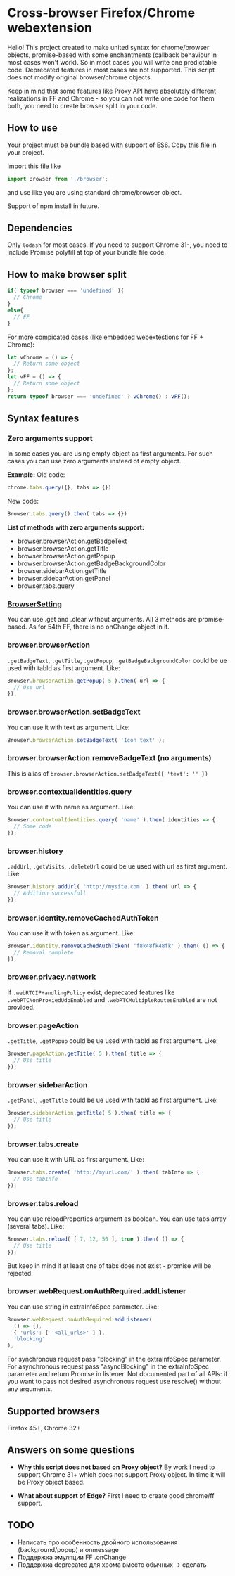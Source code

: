 # Cross-browser Firefox/Chrome webextension

Hello! This project created to make united syntax for chrome/browser objects, promise-based with some enchantments (callback behaviour in most cases won't work). So in most cases you will write one predictable code. Deprecated features in most cases are not supported. This script does not modify original browser/chrome objects.

Keep in mind that some features like Proxy API have absolutely different realizations in FF and Chrome - so you can not write one code for them both, you need to create browser split in your code.

## How to use

Your project must be bundle based with support of ES6. Copy [this file](https://raw.githubusercontent.com/lawlietmester/webextension/master/browser.js) in your project.

Import this file like

```javascript
import Browser from './browser';
```

and use like you are using standard chrome/browser object.

Support of npm install in future.

## Dependencies

Only ```lodash``` for most cases. If you need to support Chrome 31-, you need to include Promise polyfill at top of your bundle file code.

## How to make browser split

```javascript
if( typeof browser === 'undefined' ){
  // Chrome
}
else{
  // FF
}
```

For more compicated cases (like embedded webextestions for FF + Chrome):

```javascript
let vChrome = () => {
  // Return some object
};
let vFF = () => {
  // Return some object
};
return typeof browser === 'undefined' ? vChrome() : vFF();
```

## Syntax features

### Zero arguments support

In some cases you are using empty object as first arguments. For such cases you can use zero arguments instead of empty object.

__Example:__
Old code:

```javascript
chrome.tabs.query({}, tabs => {})
```

New code:

```javascript
Browser.tabs.query().then( tabs => {})
```

__List of methods with zero arguments support:__

* browser.browserAction.getBadgeText
* browser.browserAction.getTitle
* browser.browserAction.getPopup
* browser.browserAction.getBadgeBackgroundColor
* browser.sidebarAction.getTitle
* browser.sidebarAction.getPanel
* browser.tabs.query

### [BrowserSetting](https://developer.mozilla.org/en-US/Add-ons/WebExtensions/API/types/BrowserSetting)

You can use .get and .clear without arguments. All 3 methods are promise-based.
As for 54th FF, there is no onChange object in it.

### browser.browserAction

`.getBadgeText`, `.getTitle`, `.getPopup`, `.getBadgeBackgroundColor` could be ue used with tabId as first argument. Like:

```javascript
Browser.browserAction.getPopup( 5 ).then( url => {
  // Use url
});
```

### browser.browserAction.setBadgeText

You can use it with text as argument. Like:

```javascript
Browser.browserAction.setBadgeText( 'Icon text' );
```

### browser.browserAction.removeBadgeText (no arguments)

This is alias of `browser.browserAction.setBadgeText({ 'text': '' })`

### browser.contextualIdentities.query

You can use it with name as argument. Like:

```javascript
Browser.contextualIdentities.query( 'name' ).then( identities => {
  // Some code
});
```

### browser.history

`.addUrl`, `.getVisits`, `.deleteUrl` could be ue used with url as first argument. Like:

```javascript
Browser.history.addUrl( 'http://mysite.com' ).then( url => {
  // Addition successfull
});
```

### browser.identity.removeCachedAuthToken

You can use it with token as argument. Like:

```javascript
Browser.identity.removeCachedAuthToken( 'f8k48fk48fk' ).then( () => {
  // Removal complete
});
```

### browser.privacy.network

If `.webRTCIPHandlingPolicy` exist, deprecated features like `.webRTCNonProxiedUdpEnabled` and `.webRTCMultipleRoutesEnabled` are not provided.

### browser.pageAction

`.getTitle`, `.getPopup` could be ue used with tabId as first argument. Like:

```javascript
Browser.pageAction.getTitle( 5 ).then( title => {
  // Use title
});
```

### browser.sidebarAction

`.getPanel`, `.getTitle` could be ue used with tabId as first argument. Like:

```javascript
Browser.sidebarAction.getTitle( 5 ).then( title => {
  // Use title
});
```

### browser.tabs.create

You can use it with URL as first argument. Like:

```javascript
Browser.tabs.create( 'http://myurl.com/' ).then( tabInfo => {
  // Use tabInfo
});
```

### browser.tabs.reload

You can use reloadProperties argument as boolean. You can use tabs array (several tabs). Like:

```javascript
Browser.tabs.reload( [ 7, 12, 50 ], true ).then( () => {
  // Use title
});
```

But keep in mind if at least one of tabs does not exist - promise will be rejected.

### browser.webRequest.onAuthRequired.addListener

You can use string in extraInfoSpec parameter. Like:

```javascript
Browser.webRequest.onAuthRequired.addListener(
  () => {},
  { 'urls': [ '<all_urls>' ] },
  'blocking'
);
```

For synchronous request pass "blocking" in the extraInfoSpec parameter.
For asynchronous request pass "asyncBlocking" in the extraInfoSpec parameter and return Promise in listener. Not documented part of all APIs: if you want to pass not desired asynchronous request use resolve() without any arguments.

## Supported browsers

Firefox 45+, Chrome 32+

## Answers on some questions

* __Why this script does not based on Proxy object?__
By work I need to support Chrome 31+ which does not support Proxy object.
In time it will be Proxy object based.

* __What about support of Edge?__
First I need to create good chrome/ff support.


## TODO

* Написать про особенность двойного использования (background/popup) и onmessage
* Поддержка эмуляции FF .onChange
* Поддержка deprecated для хрома вместо обычных -> сделать
